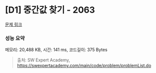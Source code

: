 # [D1] 중간값 찾기 - 2063 

[문제 링크](https://swexpertacademy.com/main/code/problem/problemDetail.do?contestProbId=AV5QPsXKA2UDFAUq) 

### 성능 요약

메모리: 20,488 KB, 시간: 141 ms, 코드길이: 375 Bytes



> 출처: SW Expert Academy, https://swexpertacademy.com/main/code/problem/problemList.do